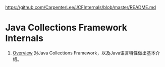 https://github.com/CarpenterLee/JCFInternals/blob/master/README.md

# Java Collections Framework Internals

1. [Overview](https://github.com/CarpenterLee/JCFInternals/blob/master/markdown/1-Overview.md) 对Java Collections Framework，以及Java语言特性做出基本介绍。
